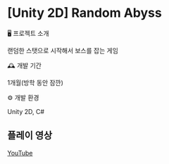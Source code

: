# [Unity 2D] Random Abyss

🖥️ 프로젝트 소개

랜덤한 스탯으로 시작해서 보스를 잡는 게임

🕰️ 개발 기간

1개월(방학 동안 잠깐)

⚙️ 개발 환경

Unity 2D, C#

## 플레이 영상
[YouTube](https://youtu.be/3uONkT2oV2g)
